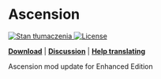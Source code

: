 # Ascension
<a href="https://tra.bgforge.net/projects/infinity-engine/ascension/">
<img src="https://tra.bgforge.net/widgets/infinity-engine/-/ascension/svg-badge.svg" alt="Stan tłumaczenia" />
</a>
<a href="https://creativecommons.org/licenses/by-nc-sa/4.0/">
<img src="https://img.shields.io/badge/license-CC%20BY--NC--SA%204.0-blue.svg" alt="License" />
</a>

[__Download__](https://github.com/BiGWorldProject/Ascension/releases/latest)
 | [__Discussion__](https://forums.beamdog.com/discussion/comment/916526)
 | [__Help translating__](https://tra.bgforge.net/projects/baldurs-gate/ascension/)

Ascension mod update for Enhanced Edition
